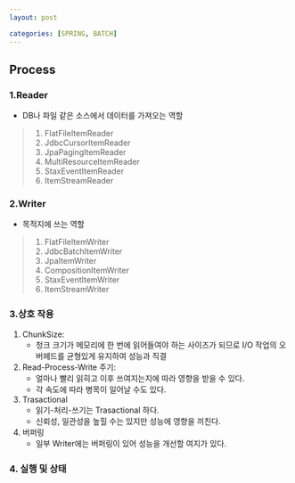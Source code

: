 ```yaml
---
layout: post

categories: [SPRING, BATCH]
---
```


## Process

### 1.Reader
- DB나 파일 같은 소스에서 데이터를 가져오는 역할
> 1. FlatFileItemReader
> 2. JdbcCursorItemReader
> 3. JpaPagingItemReader
> 4. MultiResourceItemReader
> 5. StaxEventItemReader
> 6. ItemStreamReader
### 2.Writer
- 목적지에 쓰는 역할
> 1. FlatFileItemWriter
> 2. JdbcBatchItemWriter
> 3. JpaItemWriter
> 4. CompositionItemWriter
> 5. StaxEventItemWriter
> 6. ItemStreamWriter

### 3.상호 작용
1. ChunkSize:
    - 청크 크기가 메모리에 한 번에 읽어들여야 하는 사이즈가 되므로 I/O 작업의 오버헤드를 균형있게 유지하여 성능과 직결
2. Read-Process-Write 주기:
    - 얼마나 빨리 읽히고 이후 쓰여지는지에 따라 영향을 받을 수 있다.
    - 각 속도에 따라 병목이 일어날 수도 있다.
3. Trasactional
    - 읽기-처리-쓰기는 Trasactional 하다.
    - 신뢰성, 일관성을 높힐 수는 있지만 성능에 영향을 끼친다.
4. 버퍼링
    -  일부 Writer에는 버퍼링이 있어 성능을 개선할 여지가 있다.

### 4. 실행 및 상태
